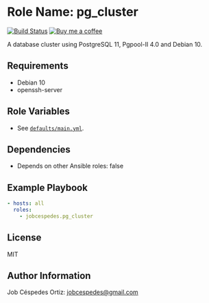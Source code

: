 Role Name: pg_cluster
=========

[![Build Status](https://travis-ci.org/jobcespedes/pg_cluster.svg?branch=master)](https://travis-ci.org/jobcespedes/pg_cluster) [![Buy me a coffee](https://img.shields.io/badge/$-BuyMeACoffee-blue.svg)](https://www.buymeacoffee.com/jobcespedes)

A database cluster using PostgreSQL 11, Pgpool-II 4.0 and Debian 10.

Requirements
------------

- Debian 10
- openssh-server

Role Variables
--------------

- See [`defaults/main.yml`](defaults/main.yml).

Dependencies
------------

- Depends on other Ansible roles: false

Example Playbook
----------------

```yaml
- hosts: all
  roles:
    - jobcespedes.pg_cluster
```

License
-------

MIT

Author Information
------------------

Job Céspedes Ortiz: jobcespedes@gmail.com
